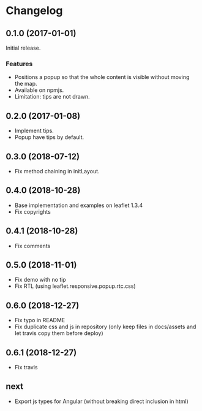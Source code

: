 Changelog
=========

## 0.1.0 (2017-01-01)

Initial release.

### Features

* Positions a popup so that the whole content is visible without moving the map.
* Available on npmjs.
* Limitation: tips are not drawn.

## 0.2.0 (2017-01-08)

* Implement tips.
* Popup have tips by default.

## 0.3.0 (2018-07-12)

* Fix method chaining in initLayout.

## 0.4.0 (2018-10-28)
* Base implementation and examples on leaflet 1.3.4
* Fix copyrights

## 0.4.1 (2018-10-28)
* Fix comments

## 0.5.0 (2018-11-01)
* Fix demo with no tip
* Fix RTL (using leaflet.responsive.popup.rtc.css)

## 0.6.0 (2018-12-27)
* Fix typo in README
* Fix duplicate css and js in repository (only keep files in docs/assets and let travis copy them before deploy)

## 0.6.1 (2018-12-27)
* Fix travis

## next
* Export js types for Angular (without breaking direct inclusion in html)